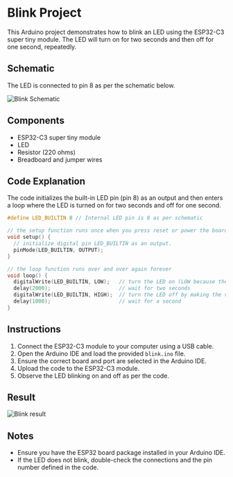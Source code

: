 # Blink Project

This Arduino project demonstrates how to blink an LED using the ESP32-C3 super tiny module. The LED will turn on for two seconds and then off for one second, repeatedly.

## Schematic

The LED is connected to pin 8 as per the schematic below.

![Blink Schematic](images/blink_schematic.png)

## Components

- ESP32-C3 super tiny module
- LED
- Resistor (220 ohms)
- Breadboard and jumper wires

## Code Explanation

The code initializes the built-in LED pin (pin 8) as an output and then enters a loop where the LED is turned on for two seconds and off for one second.

```cpp
#define LED_BUILTIN 8 // Internal LED pin is 8 as per schematic

// the setup function runs once when you press reset or power the board
void setup() {
  // initialize digital pin LED_BUILTIN as an output.
  pinMode(LED_BUILTIN, OUTPUT);
}

// the loop function runs over and over again forever
void loop() {
  digitalWrite(LED_BUILTIN, LOW);   // turn the LED on (LOW because the LED is inverted)
  delay(2000);                      // wait for two seconds
  digitalWrite(LED_BUILTIN, HIGH);  // turn the LED off by making the voltage HIGH
  delay(1000);                      // wait for a second
}
```

## Instructions

1. Connect the ESP32-C3 module to your computer using a USB cable.
2. Open the Arduino IDE and load the provided `blink.ino` file.
3. Ensure the correct board and port are selected in the Arduino IDE.
4. Upload the code to the ESP32-C3 module.
5. Observe the LED blinking on and off as per the code.

## Result

![Blink result](images/result.gif)

## Notes

- Ensure you have the ESP32 board package installed in your Arduino IDE.
- If the LED does not blink, double-check the connections and the pin number defined in the code.

